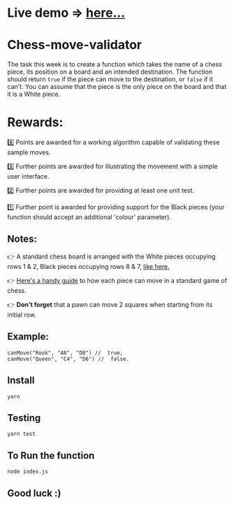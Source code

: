 # Live demo => [here...](https://chess-move-validate.netlify.app/)

# Chess-move-validator

The task this week is to create a function which takes the name of a chess piece, its position on a board and an intended destination. The function should return `true` if the piece can move to the destination, or ` false ` if it can't. You can assume that the piece is the only piece on the board and that it is a White piece.
    
# Rewards:
:four:  Points are awarded for a working algorithm capable of validating these sample moves.

:three:  Further points are awarded for illustrating the movement with a simple user interface.

:two:  Further points are awarded for providing at least one unit test.

:one:  Further point is awarded for providing support for the Black pieces (your function should accept an additional 'colour' parameter).

## Notes:
:point_right:  A standard chess board is arranged with the White pieces occupying rows 1 & 2, Black pieces occupying rows 8 & 7, [like here.](https://www.chessset.com/assets/images/No%206-4.jpg)

:point_right:  [Here's a handy guide](https://elzr.com/blag/img/2018/chess-pieces/chess-moves.png) to how each piece can move in a standard game of chess.

:point_right:  **Don't forget** that a pawn can move 2 squares when starting from its initial row.

## Example:
```
canMove("Rook", "A8", "D8") //  true,
canMove("Queen", "C4", "D6") //  false.
```
## Install 
```
yarn
```

## Testing
```
yarn test
```

## To Run the function
```
node index.js
```

## Good luck :)
